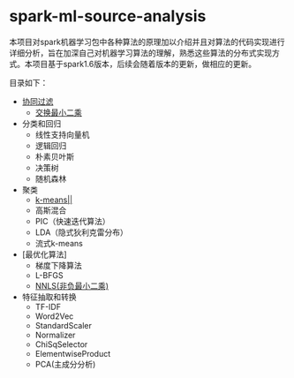 # spark-ml-source-analysis
本项目对spark机器学习包中各种算法的原理加以介绍并且对算法的代码实现进行详细分析，旨在加深自己对机器学习算法的理解，熟悉这些算法的分布式实现方式。本项目基于spark1.6版本，后续会随着版本的更新，做相应的更新。

目录如下：

* [协同过滤](推荐/交换最小二乘/ALS.md)
    * [交换最小二乘](推荐/交换最小二乘/ALS.md)
* 分类和回归
    * 线性支持向量机
    * 逻辑回归
    * 朴素贝叶斯
    * 决策树
    * 随机森林
* 聚类
    * [k-means||](聚类/k-means/k-means.md)
    * 高斯混合
    * PIC（快速迭代算法）
    * LDA（隐式狄利克雷分布）
    * 流式k-means
* [最优化算法]
    * 梯度下降算法
    * L-BFGS
    * [NNLS(非负最小二乘)](最优化算法/非负正则化最小二乘/NNLS.md)
* 特征抽取和转换
    * TF-IDF
    * Word2Vec
    * StandardScaler
    * Normalizer
    * ChiSqSelector
    * ElementwiseProduct
    * PCA(主成分分析)
